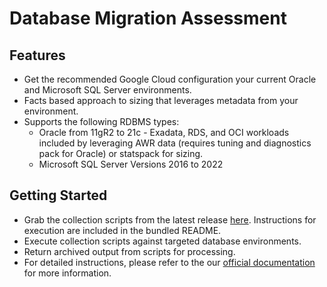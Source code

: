 # Database Migration Assessment


## Features

- Get the recommended Google Cloud configuration your current Oracle and Microsoft SQL Server environments.
- Facts based approach to sizing that leverages metadata from your environment.
- Supports the following RDBMS types:
    - Oracle from 11gR2 to 21c - Exadata, RDS, and OCI workloads included by leveraging AWR data (requires tuning and diagnostics pack for Oracle) or statspack for sizing.
    - Microsoft SQL Server Versions 2016 to 2022

## Getting Started

- Grab the collection scripts from the latest release [here](https://github.com/GoogleCloudPlatform/oracle-database-assessment/releases/latest/download/db-migration-assessment-collection-scripts-oracle.zip). Instructions for execution are included in the bundled README.
- Execute collection scripts against targeted database environments.
- Return archived output from scripts for processing.
- For detailed instructions, please refer to the our [official documentation](https://googlecloudplatform.github.io/oracle-database-assessment/) for more information.
